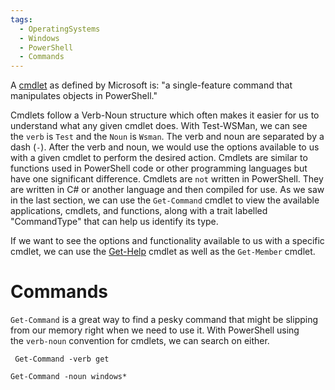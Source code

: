 ```yaml
---
tags:
  - OperatingSystems
  - Windows
  - PowerShell
  - Commands
---
```

A [cmdlet](https://docs.microsoft.com/en-us/powershell/scripting/lang-spec/chapter-13?view=powershell-7.2) as defined by Microsoft is: "a single-feature command that manipulates objects in PowerShell."

Cmdlets follow a Verb-Noun structure which often makes it easier for us to understand what any given cmdlet does. With Test-WSMan, we can see the `verb` is `Test` and the `Noun` is `Wsman`. The verb and noun are separated by a dash (`-`). After the verb and noun, we would use the options available to us with a given cmdlet to perform the desired action. Cmdlets are similar to functions used in PowerShell code or other programming languages but have one significant difference. Cmdlets are `not` written in PowerShell. They are written in C# or another language and then compiled for use. As we saw in the last section, we can use the `Get-Command` cmdlet to view the available applications, cmdlets, and functions, along with a trait labelled "CommandType" that can help us identify its type.

If we want to see the options and functionality available to us with a specific cmdlet, we can use the [Get-Help](https://docs.microsoft.com/en-us/powershell/module/microsoft.powershell.core/get-help?view=powershell-7.2) cmdlet as well as the `Get-Member` cmdlet.

# Commands 
`Get-Command` is a great way to find a pesky command that might be slipping from our memory right when we need to use it. With PowerShell using the `verb-noun` convention for cmdlets, we can search on either.

```powershell-session
 Get-Command -verb get
```

```powershell-session
Get-Command -noun windows*  
```
